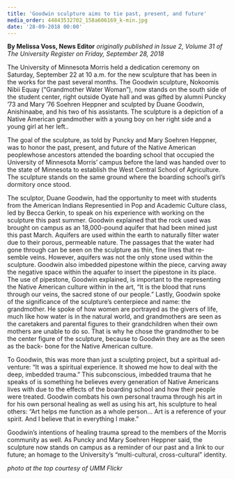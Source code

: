 ```yaml
---
title: 'Goodwin sculpture aims to tie past, present, and future'
media_order: 44843532702_158a606169_k-min.jpg
date: '28-09-2018 00:00'
---
```


**By Melissa Voss, News Editor** _originally published in Issue 2, Volume 31 of The University Register on Friday, September 28, 2018_

The University of Minnesota Morris held a dedication ceremony on Saturday, September 22 at 10 a.m. for the new sculpture that has been in the works for the past several months. The Goodwin sculpture, Nokoomis Nibii Equay (“Grandmother Water Woman”), now stands on the south side of the student center, right outside Oyate hall and was gifted by alumni Puncky ’73 and Mary ’76 Soehren Heppner and sculpted by Duane Goodwin, Anishinaabe, and his two of his assistants. The sculpture is a depiction of a Native American grandmother with a young boy on her right side and a young girl at her left..

The goal of the sculpture, as told by Puncky and Mary Soehren Heppner, was to honor the past, present, and future of the Native American peoplewhose ancestors attended the boarding school that occupied the University of Minnesota Morris’ campus before the land was handed over to the state of Minnesota to establish the West Central School of Agriculture. The sculpture stands on the same ground where the boarding school’s girl’s dormitory once stood.

The sculptor, Duane Goodwin, had the opportunity to meet with students from the American Indians Representied in Pop and Academic Culture class, led by Becca Gerkin, to speak on his experience with working on the sculpture this past summer. Goodwin explained that the rock used was brought on campus as an 18,000-pound aquifer that had been mined just this past March. Aquifers are used within the earth to naturally filter water due to their porous, permeable nature. The passages that the water had gone through can be seen on the sculpture as thin, fine lines that re- semble veins. However, aquifers was not the only stone used within the sculpture. Goodwin also imbedded pipestone within the piece, carving away the negative space within the aquafer to insert the pipestone in its place. The use of pipestone, Goodwin explained, is important to the representing the Native American culture within in the art, “It is the blood that runs through our veins, the sacred stone of our people.” Lastly, Goodwin spoke of the significance of the sculpture’s centerpiece and name: the grandmother. He spoke of how women are portrayed as the givers of life, much like how water is in the natural world, and grandmothers are seen as the caretakers and parental figures to their grandchildren when their own mothers are unable to do so. That is why he chose the grandmother to be the center figure of the sculpture, because to Goodwin they are as the seen as the back- bone for the Native American culture.

To Goodwin, this was more than just a sculpting project, but a spiritual ad- venture: “It was a spiritual experience. It showed me how to deal with the deep, imbedded trauma.” This subconscious, imbedded trauma that he speaks of is something he believes every generation of Native Americans lives with due to the effects of the boarding school and how their people were treated. Goodwin combats his own personal trauma through his art in for his own personal healing as well as using his art, his sculpture to heal others: “Art helps me function as a whole person... Art is a reference of your spirit. And I believe that in everything I make.”

Goodwin’s intentions of healing trauma spread to the members of the Morris community as well. As Puncky and Mary Soehren Heppner said, the sculpture now stands on campus as a reminder of our past and a link to our future; an homage to the University’s “multi-cultural, cross-cultural” identity.

_photo at the top courtesy of UMM Flickr_